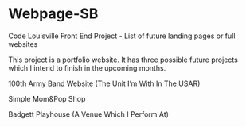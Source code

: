 # Webpage-SB
Code Louisville Front End Project - List of future landing pages or full websites 

This project is a portfolio website. It has three possible future projects which I intend to finish in the upcoming months. 

100th Army Band Website (The Unit I’m With In The USAR)

Simple Mom&Pop Shop 

Badgett Playhouse (A Venue Which I Perform At)
